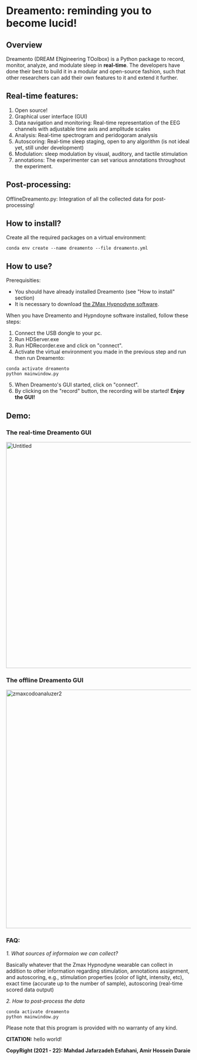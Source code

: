 # Dreamento: reminding you to become lucid!

## Overview

Dreamento (DREAM ENgineering TOolbox) is a Python package to record, monitor, analyze, and modulate sleep in **real-time**. The developers have done their best to build it in a modular and open-source fashion, such that other researchers can add their own features to it and extend it further. 

## Real-time features:
1. Open source!
2. Graphical user interface (GUI)
3. Data navigation and monitoring: Real-time representation of the EEG channels with adjustable time axis and amplitude scales
4. Analysis: Real-time spectrogram and peridogoram analysis
5. Autoscoring: Real-time sleep staging, open to any algorithm  (is not ideal yet, still under development)
6. Modulation: sleep modulation by visual, auditory, and tactile stimulation
7. annotations: The experimenter can set various annotations throughout the experiment.

## Post-processing:
OfflineDreamento.py: Integration of all the collected data for post-processing!

## How to install?
Create all the required packages on a virtual environment:
```
conda env create --name dreamento --file dreamento.yml
```

## How to use?
Prerequisities: 
- You should have already installed Dreamento (see "How to install" section)
- It is necessary to download [the ZMax Hypnodyne software](https://hypnodynecorp.com/downloads.php).

When you have Dreamento and Hypndoyne software installed, follow these steps:
1. Connect the USB dongle to your pc.
2. Run HDServer.exe
3. Run HDRecorder.exe and click on "connect".
4. Activate the virtual environment you made in the previous step and run then run Dreamento:
```
conda activate dreamento
python mainwindow.py
```
5. When Dreamento's GUI started, click on "connect".
6. By clicking on the "record" button,  the recording will be started!
**Enjoy the GUI!**

## Demo:
### The real-time Dreamento GUI
<img width="617" alt="Untitled" src="https://user-images.githubusercontent.com/48684369/174683169-44503f1e-2064-40a1-aa48-31ba9882fee4.png">

### The offline Dreamento GUI

<img width="651" alt="zmaxcodoanaluzer2" src="https://user-images.githubusercontent.com/48684369/174683652-ee16c526-e019-4fc3-b2c7-5573acd24158.png">

### FAQ:
*1. What sources of informaion we can collect?*

Basically whatever that the Zmax Hypnodyne wearable can collect in addition to other information regarding stimulation, annotations assignment, and autoscoring, e.g., stimulation properties (color of light, intensity, etc), exact time (accurate up to the number of sample), autoscoring (real-time scored data output)

*2. How to post-process the data*  

```
conda activate dreamento
python mainwindow.py
```

Please note that this program is provided with no warranty of any kind.

**CITATION:**
hello world!


**CopyRight (2021 - 22): Mahdad Jafarzadeh Esfahani, Amir Hossein Daraie** 


